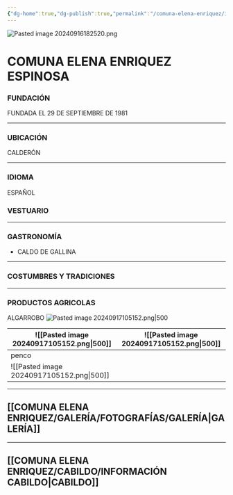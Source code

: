 ```yaml
---
{"dg-home":true,"dg-publish":true,"permalink":"/comuna-elena-enriquez/inicio/","tags":["gardenEntry"],"dgPassFrontmatter":true}
---
```




![Pasted image 20240916182520.png](/img/user/COMUNA%20ELENA%20ENRIQUEZ/GALER%C3%8DA/Pasted%20image%2020240916182520.png)


# **COMUNA ELENA ENRIQUEZ ESPINOSA**

### FUNDACIÓN

FUNDADA EL 29 DE SEPTIEMBRE DE 1981 

---

### UBICACIÓN
CALDERÓN

---

### IDIOMA
 
 ESPAÑOL


### VESTUARIO

---

### GASTRONOMÍA

- CALDO DE GALLINA

---


### COSTUMBRES Y TRADICIONES


---

### PRODUCTOS AGRICOLAS

ALGARROBO
       ![Pasted image 20240917105152.png|500](/img/user/COMUNA%20ELENA%20ENRIQUEZ/ANEXOS/Pasted%20image%2020240917105152.png)



| ![[Pasted image 20240917105152.png\|500]] | ![[Pasted image 20240917105152.png\|500]] |
| ----------------------------------------- | ----------------------------------------- |
| penco                                     |                                           |
| ![[Pasted image 20240917105152.png\|500]] |                                           |



---


## [[COMUNA ELENA ENRIQUEZ/GALERÍA/FOTOGRAFÍAS/GALERÍA\|GALERÍA]]

---


## [[COMUNA ELENA ENRIQUEZ/CABILDO/INFORMACIÓN CABILDO\|CABILDO]]



















